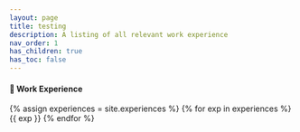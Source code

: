 ```yaml
---
layout: page
title: testing
description: A listing of all relevant work experience
nav_order: 1
has_children: true
has_toc: false
---
```


<p style = "float: right"> 
    <h4>💼 Work Experience</h4>    
</p>

{% assign experiences = site.experiences %}
{% for exp in experiences %}
    {{ exp }}
{% endfor %}
